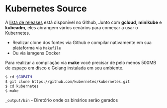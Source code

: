 # Kubernetes Source
A [lista de releases](https://github.com/kubernetes/kubernetes/releases) está disponível no Github, Junto com **gcloud**, **minikube** e **kubeadm**, eles abrangem vários cenários para começar a usar o Kubernetes.

* Realizar clone dos fontes via Github e compilar nativamente em sua plataforma via ``Makefile``
* Ou via iamgens Docker 

Para realizar a compilação via **make** você precisar de pelo menos 500MB de espaço em disco e Golang instalada em seu ambiente.
~~~sh
$ cd $GOPATH
$ git clone https://github.com/kubernetes/kubernetes.git
$ cd kubernetes
$ make
~~~
``_output/bin`` - Diretório onde os binários serão gerados 
